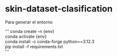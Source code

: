 # skin-dataset-clasification  

Para generar el entorno

'''
conda create -n {env}  
conda activate {env}  
conda install -c conda-forge python==3.12.3  
pip install -f requirements.txt  
'''
